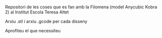 Repositori de les coses que es fan amb la Filomena (model Anycubic Kobra 2) al Institut Escola Teresa Altet

Arxiu .stl i arxiu .gcode per cada disseny

Aprofiteu el que necessiteu
